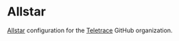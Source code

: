 # Allstar

[Allstar](https://github.com/ossf/allstar) configuration for the
[Teletrace](https://github.com/teletrace) GitHub organization.
